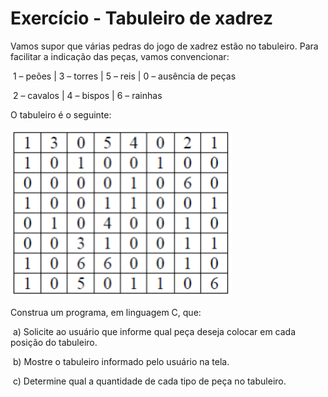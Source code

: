 # Exercício - Tabuleiro de xadrez

Vamos supor que várias pedras do jogo de xadrez estão no tabuleiro. Para facilitar a indicação das peças, vamos convencionar:

​					1 – peões		 |	3 – torres		|  5 – reis			  |  0 – ausência de peças  

​					2 – cavalos	 |	4 – bispos		|  6 – rainhas	 

O tabuleiro é o seguinte:

![tabuleiro de xadrez](tabuleiro.png)

Construa um programa, em linguagem C, que:

​	a)	Solicite ao usuário que informe qual peça deseja colocar em cada posição do tabuleiro.

​	b)	Mostre o tabuleiro informado pelo usuário na tela.

​	c)	Determine qual a quantidade de cada tipo de peça no tabuleiro.  











